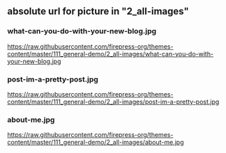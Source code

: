 ## absolute url for picture in "2_all-images"

### what-can-you-do-with-your-new-blog.jpg
https://raw.githubusercontent.com/firepress-org/themes-content/master/111_general-demo/2_all-images/what-can-you-do-with-your-new-blog.jpg

### post-im-a-pretty-post.jpg
https://raw.githubusercontent.com/firepress-org/themes-content/master/111_general-demo/2_all-images/post-im-a-pretty-post.jpg

### about-me.jpg
https://raw.githubusercontent.com/firepress-org/themes-content/master/111_general-demo/2_all-images/about-me.jpg